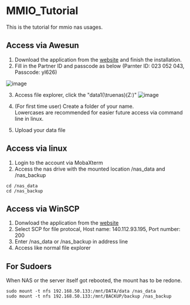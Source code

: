 MMIO_Tutorial
====
This is the tutorial for mmio nas usages.

Access via Awesun
----
1. Download the application from the [website](https://sun.aweray.com/en/ "Awesun") and finish the installation.
2. Fill in the Partner ID and passcode as below (Parnter ID: 023 052 043, Passcode: yl626)

![image](https://user-images.githubusercontent.com/117650786/216543417-04610149-20eb-41fb-a411-604e59046214.png)

3. Access file explorer, click the "data1(\\truenas)(Z:)"
![image](https://user-images.githubusercontent.com/117650786/216544102-36380b44-3819-4240-8c00-239dee0219ad.png)

4. (For first time user) Create a folder of your name. </br>
Lowercases are recommended for easier future access via command line in linux.

5. Upload your data file 

Access via linux
----
1. Login to the account via MobaXterm
2. Access the nas drive with the mounted location /nas_data and /nas_backup
```
cd /nas_data
cd /nas_backup
```

Access via WinSCP
----
1. Donwload the application from the [website](https://winscp.net/eng/download.php "WinSCP")
2. Select SCP for file protocal, Host name: 140.112.93.195, Port number: 200
3. Enter /nas_data or /nas_backup in address line
4. Access like normal file explorer

For Sudoers
----
When NAS or the server itself got rebooted, the mount has to be redone.

```
sudo mount -t nfs 192.168.50.133:/mnt/DATA/data /nas_data
sudo mount -t nfs 192.168.50.133:/mnt/BACKUP/backup /nas_backup
```

